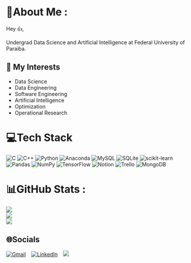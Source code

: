 # 💫About Me :
Hey 👍,

Undergrad Data Science and Artificial Intelligence at Federal University of Paraiba.

## 🚀 My Interests
* Data Science
* Data Engineering
* Software Engineering
* Artificial Intelligence
* Optimization
* Operational Research 


# 💻Tech Stack
![C](https://img.shields.io/badge/c-%2300599C.svg?style=for-the-badge&logo=c&logoColor=white) 
![C++](https://img.shields.io/badge/c++-%2300599C.svg?style=for-the-badge&logo=c%2B%2B&logoColor=white) ![Python](https://img.shields.io/badge/python-3670A0?style=for-the-badge&logo=python&logoColor=ffdd54) ![Anaconda](https://img.shields.io/badge/Anaconda-%2344A833.svg?style=for-the-badge&logo=anaconda&logoColor=white) ![MySQL](https://img.shields.io/badge/mysql-%2300f.svg?style=for-the-badge&logo=mysql&logoColor=white) ![SQLite](https://img.shields.io/badge/sqlite-%2307405e.svg?style=for-the-badge&logo=sqlite&logoColor=white) ![scikit-learn](https://img.shields.io/badge/scikit--learn-%23F7931E.svg?style=for-the-badge&logo=scikit-learn&logoColor=white) ![Pandas](https://img.shields.io/badge/pandas-%23150458.svg?style=for-the-badge&logo=pandas&logoColor=white) ![NumPy](https://img.shields.io/badge/numpy-%23013243.svg?style=for-the-badge&logo=numpy&logoColor=white) ![TensorFlow](https://img.shields.io/badge/TensorFlow-%23FF6F00.svg?style=for-the-badge&logo=TensorFlow&logoColor=white) ![Notion](https://img.shields.io/badge/Notion-%23000000.svg?style=for-the-badge&logo=notion&logoColor=white) ![Trello](https://img.shields.io/badge/Trello-%23026AA7.svg?style=for-the-badge&logo=Trello&logoColor=white) ![MongoDB](https://img.shields.io/badge/MongoDB-%234ea94b.svg?style=for-the-badge&logo=mongodb&logoColor=white)

# 📊GitHub Stats :
![](https://github-readme-stats.vercel.app/api?username=Guilherme-iram&theme=vision-friendly-dark&hide_border=false&include_all_commits=false&count_private=true)<br/>
![](https://github-readme-streak-stats.herokuapp.com/?user=Guilherme-iram&theme=vision-friendly-dark&hide_border=false)<br/>
![](https://github-readme-stats.vercel.app/api/top-langs/?username=Guilherme-iram&theme=vision-friendly-dark&hide_border=false&include_all_commits=false&count_private=true&layout=compact)

## 🌐Socials
[![Gmail](https://imgur.com/RpheCdT.png)](mailto:guilherme.iram@gmail.com) &ensp;
[![LinkedIn](https://i.imgur.com/rgMtwhO.png)](https://www.linkedin.com/in/guilherme-iram-ds/) &ensp;
[![](https://visitcount.itsvg.in/api?id=Guilherme-iram&icon=0&color=12)](https://visitcount.itsvg.in)

